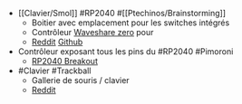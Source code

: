 - [[Clavier/Smol]] #RP2040 #[[Ptechinos/Brainstorming]]
	- Boitier avec emplacement pour les switches intégrés
	- Contrôleur [Waveshare zero](https://www.waveshare.com/rp2040-zero.htm) pour
	- [Reddit](https://www.reddit.com/r/ErgoMechKeyboards/comments/11qihs3/small_prototype_evolved_to_smol_keyboard/) [Github](https://github.com/zzeneg/smol)
- Contrôleur exposant tous les pins du #RP2040 #Pimoroni
	- [RP2040 Breakout](https://www.tomshardware.com/news/pimoroni-pga-2040-rp2040-breakout-board)
- #Clavier #Trackball
	- Gallerie de souris / clavier
	- [Reddit](https://www.reddit.com/r/ErgoMechKeyboards/comments/11qi3iu/show_me_your_trackpadsballsknobs_or_interesting/)